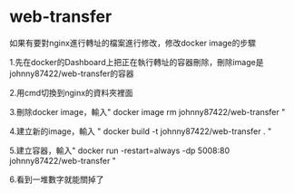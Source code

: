 # web-transfer

如果有要對nginx進行轉址的檔案進行修改，修改docker image的步驟

1.先在docker的Dashboard上把正在執行轉址的容器刪除，刪除image是johnny87422/web-transfer的容器

2.用cmd切換到nginx的資料夾裡面

3.刪除docker image，輸入" docker image rm johnny87422/web-transfer "

4.建立新的image，輸入 " docker build -t johnny87422/web-transfer . "

5.建立容器，輸入" docker run -restart=always -dp 5008:80 johnny87422/web-transfer "

6.看到一堆數字就能關掉了
